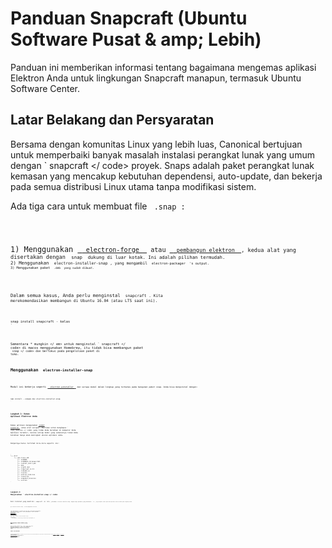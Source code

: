 # Panduan Snapcraft (Ubuntu Software Pusat & amp; Lebih)

Panduan ini memberikan informasi tentang bagaimana mengemas aplikasi Elektron Anda untuk lingkungan Snapcraft manapun, termasuk Ubuntu Software Center.

## Latar Belakang dan Persyaratan

Bersama dengan komunitas Linux yang lebih luas, Canonical bertujuan untuk memperbaiki banyak masalah instalasi perangkat lunak yang umum dengan  ` snapcraft </ code> </a> proyek. Snaps adalah paket perangkat lunak kemasan yang mencakup kebutuhan
dependensi, auto-update, dan bekerja pada semua distribusi Linux utama tanpa modifikasi sistem.</p>

<p>Ada tiga cara untuk membuat file <code> .snap </ code>:</p>

<p>1) Menggunakan <a href="https://github.com/electron-userland/electron-forge"> <code> electron-forge </ code> </a> atau <a href="https://github.com/electron-userland/electron-builder"> <code> pembangun elektron </ code> </a>, kedua alat yang disertakan dengan <code> snap </ code> dukung di luar kotak. Ini adalah pilihan termudah.
2) Menggunakan <code> electron-installer-snap </ code>, yang mengambil <code> electron-packager </ code> 's output.
3) Menggunakan paket <code> .deb </ code> yang sudah dibuat.</p>

<p>Dalam semua kasus, Anda perlu menginstal <code> snapcraft </ code>. Kita
merekomendasikan membangun di Ubuntu 16.04 (atau LTS saat ini).</p>

<pre><code class="sh">snap install snapcraft - kelas
`</pre> 

Sementara * mungkin </ em> untuk menginstal ` snapcraft </ code> di macos menggunakan Homebrew, itu tidak bisa membangun paket <code> snap </ code> dan berfokus pada pengelolaan paket di toko.</p>

<h2>Menggunakan <code> electron-installer-snap </ code></h2>

<p>Modul ini bekerja seperti <a href="https://github.com/electron/windows-installer"> <code> electron-winstaller </ code> </a> dan serupa modul dalam lingkup yang terbatas pada bangunan paket snap. Anda bisa menginstal dengan:</p>

<pre><code class="sh">npm install --simpan-dev electron-installer-snap
`</pre> 

### Langkah 1: Kemas Aplikasi Elektron Anda

Kemas aplikasi menggunakan [ paket elektron ](https://github.com/electron-userland/electron-packager) (atau alat serupa). Pastikan untuk menghapus ` node_modules </ code> yang tidak Anda butuhkan di komputer Anda Aplikasi terakhir, karena setiap modul yang sebenarnya tidak Anda butuhkan hanya akan meningkat ukuran aplikasi anda.</p>

<p>Outputnya harus terlihat kira-kira seperti ini:</p>

<pre><code class="text">.
└── dist
    └── app-linux-x64
        ├── LICENSE
        ├── LICENSES.chromium.html
        ├── content_shell.pak
        ├── app
        ├── icudtl.dat
        ├── libgcrypt.so.11
        ├── libnode.so
        ├── locales
        ├── natives_blob.bin
        ├── resources
        ├── snapshot_blob.bin
        └── version
`</pre> 

### Langkah 2: Menjalankan ` electron-installer-snap </ code></h3>

<p>Dari terminal yang memiliki <code> snapcraft </ code> di <code> PATH </ code>, jalankan <code> electron-installer-snap </ code> dengan hanya parameter yang dibutuhkan <code> - src </ code>, yang merupakan lokasi paket Anda Aplikasi elektron dibuat pada langkah pertama.</p>

<pre><code class="sh">npx electron-installer-snap --src=out/myappname-linux-x64
`</pre> 

Jika Anda memiliki jaringan pipa yang ada, Anda dapat menggunakan `` electron-installer-snap </ code> pemrograman. Untuk informasi lebih lanjut, lihat <a href="https://docs.snapcraft.io/build-snaps/syntax">dokumentasi Snapcraft API</a>.</p>

<pre><code class="js">const snap = require('electron-installer-snap')

snap(options)
  .then(snapPath => console.log(`Created snap at ${snapPath}!`))
``</pre> 

## Menggunakan Paket Debian yang Ada

Snapcraft mampu mengambil file ` .deb </ code> yang ada dan mengubahnya menjadi file <code> .snap </ code>. Pembuatan snap dikonfigurasi menggunakan <code> snapcraft.yaml </ code>
file yang menggambarkan sumber, dependensi, deskripsi, dan blok bangunan inti lainnya.</p>

<h3>Langkah 1: Buat Paket Debian</h3>

<p>Jika Anda belum memiliki paket <code> .deb </ code>, gunakan <code> electron-installer-snap </ code> mungkin jalan yang lebih mudah untuk membuat paket snap. Namun, beberapa solusi untuk membuat paket Debian ada, termasuk <a href="https://github.com/electron-userland/electron-forge"> <code> electron-forge </ code> </a>,<a href="https://github.com/electron-userland/electron-builder"> <code> pembangun elektron </ kode> </a> atau <a href="https://github.com/unindented/electron-installer-debian"> <code> electron-installer-debian </ code> </a>.</p>

<h3>Langkah 2: Buat snapcraft.yaml</h3>

<p>Untuk informasi lebih lanjut tentang pilihan konfigurasi yang tersedia, lihat
<a href="https://docs.snapcraft.io/build-snaps/syntax"> dokumentasi tentang sintaks snapcraft </a>.Mari kita lihat sebuah contoh:</p>

<pre><code class="yaml">nama: myApp
versi: 2.0.0
ringkasan: Sedikit deskripsi untuk aplikasi
deskripsi: |
Kamu tahu apa? Aplikasi ini luar biasa! Itu semua untuk anda. Ada yang mengatakan itu membuat Anda muda, bahkan mungkin bahagia.

grade: stable
confinement: classic

parts:
  slack:
    plugin: dump
    source: my-deb.deb
    source-type: deb
    after:

      - desktop-gtk2
    stage-packages:
      - libasound2
      - libgconf2-4
      - libnotify4
      - libnspr4
      - libnss3
      - libpcre3
      - libpulse0
      - libxss1
      - libxtst6
  electron-launch:
    plugin: dump
    source: files/
    prepare: |
      chmod +x bin/electron-launch

apps:
  myApp:
    command: bin/electron-launch $SNAP/usr/lib/myApp/myApp
    desktop: usr/share/applications/myApp.desktop
    # Correct the TMPDIR path for Chromium Framework/Electron to ensure
    # libappindicator has readable resources.
    environment:
      TMPDIR: $XDG_RUNTIME_DIR
`</pre> 

Seperti yang Anda lihat, kode <kode> snapcraft.yaml </ code> menginstruksikan sistem untuk meluncurkan sebuah file disebut ` peluncuran elektron </ code>. Dalam contoh ini, informasi itu hanya lewat ke biner aplikasi:</p>

<pre><code class="sh">#!/bin/sh

exec "$@" --executed-from="$(pwd)" --pid=$$ > /dev/null 2>&1 &
`</pre> 

Atau, jika Anda membuat ` snap </ code> dengan <code> strict </ code> confinement, Andandapat menggunakan perintah <code> desktop-launch </ code>:</p>

<pre><code class="yaml">aplikasi:
  myApp:
    # Perbaiki jalur TMPDIR untuk Kerangka / Elemen Kromium untuk memastikannya
    # libappindicator memiliki sumber yang mudah dibaca.
    command: env TMPDIR=$XDG_RUNTIME_DIR PATH=/usr/local/bin:${PATH} ${SNAP}/bin/desktop-launch $SNAP/myApp/desktop
    desktop: usr/share/applications/desktop.desktop
`</pre>